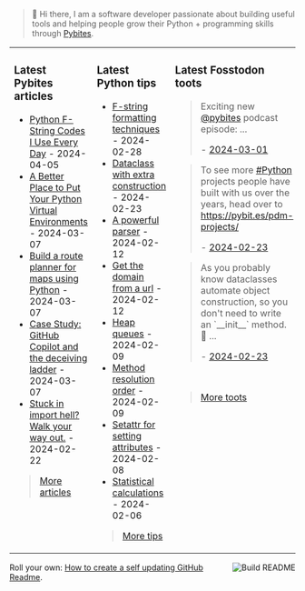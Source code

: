 > 👋 Hi there, I am a software developer passionate about building useful tools and helping people grow their Python + programming skills through <a href="https://pybit.es" target="_blank">Pybites</a>.

<table><tr><td valign="top" width="33%">

### Latest Pybites articles

<ul>

  <li><a href="https://pybit.es/articles/python-f-string-codes-i-use-every-day/" target="_blank">Python F-String Codes I Use Every Day</a> - 2024-04-05</li>

  <li><a href="https://pybit.es/articles/a-better-place-to-put-your-python-virtual-environments/" target="_blank">A Better Place to Put Your Python Virtual Environments</a> - 2024-03-07</li>

  <li><a href="https://pybit.es/articles/build-a-route-planner-for-maps-using-python/" target="_blank">Build a route planner for maps using Python</a> - 2024-03-07</li>

  <li><a href="https://pybit.es/articles/case-study-github-copilot-and-the-deceiving-ladder/" target="_blank">Case Study: GitHub Copilot and the deceiving ladder</a> - 2024-03-07</li>

  <li><a href="https://pybit.es/articles/stuck-in-import-hell-walk-your-way-out/" target="_blank">Stuck in import hell? Walk your way out.</a> - 2024-02-22</li>

</ul>

> <a href="https://pybit.es/articles/" target="_blank">More articles</a>


</td><td valign="top" width="34%">

### Latest Python tips

<ul>

  <li><a href="https://github.com/bbelderbos/bobcodesit/blob/main/notes/20240228143839.md" target="_blank">F-string formatting techniques</a> - 2024-02-28</li>

  <li><a href="https://github.com/bbelderbos/bobcodesit/blob/main/notes/20240223145038.md" target="_blank">Dataclass with extra construction</a> - 2024-02-23</li>

  <li><a href="https://github.com/bbelderbos/bobcodesit/blob/main/notes/20240212164917.md" target="_blank">A powerful parser</a> - 2024-02-12</li>

  <li><a href="https://github.com/bbelderbos/bobcodesit/blob/main/notes/20240212145044.md" target="_blank">Get the domain from a url</a> - 2024-02-12</li>

  <li><a href="https://github.com/bbelderbos/bobcodesit/blob/main/notes/20240209140325.md" target="_blank">Heap queues</a> - 2024-02-09</li>

  <li><a href="https://github.com/bbelderbos/bobcodesit/blob/main/notes/20240209135049.md" target="_blank">Method resolution order</a> - 2024-02-09</li>

  <li><a href="https://github.com/bbelderbos/bobcodesit/blob/main/notes/20240208104128.md" target="_blank">Setattr for setting attributes</a> - 2024-02-08</li>

  <li><a href="https://github.com/bbelderbos/bobcodesit/blob/main/notes/20240206131146.md" target="_blank">Statistical calculations</a> - 2024-02-06</li>

</ul>

> <a href="https://github.com/bbelderbos/bobcodesit" target="_blank">More tips</a>


</td><td valign="top" width="33%">

### Latest Fosstodon toots


  <blockquote>
  <p>Exciting new <span class="h-card"><a class="u-url mention" href="https://fosstodon.org/@pybites">@<span>pybites</span></a></span> podcast episode: ...</p>
  - <a href="https://fosstodon.org/@bbelderbos/112021691566523833" target="_blank">2024-03-01</a>
  </blockquote>

  <blockquote>
  <p>To see more <a class="mention hashtag" href="https://fosstodon.org/tags/Python" rel="tag">#<span>Python</span></a>  projects people have built with us over the years, head over to <a href="https://pybit.es/pdm-projects/" rel="nofollow noopener noreferrer" target="_blank"><span class="invisible">https://</span><span class="">pybit.es/pdm-projects/</span><span class="invisible"></span></a></p>
  - <a href="https://fosstodon.org/@bbelderbos/111981457087153081" target="_blank">2024-02-23</a>
  </blockquote>

  <blockquote>
  <p>As you probably know dataclasses automate object construction, so you don't need to write an `__init__` method. 🎉 ...</p>
  - <a href="https://fosstodon.org/@bbelderbos/111981447292948460" target="_blank">2024-02-23</a>
  </blockquote>


<br>

> <a href="https://fosstodon.org/@bbelderbos" target="_blank">More toots</a>


</td></tr></table>

<a href="https://github.com/bbelderbos/bbelderbos/actions" target="_blank"><img src="https://github.com/bbelderbos/bbelderbos/workflows/Daily%20Update/badge.svg" align="right" alt="Build README"></a>Roll your own: <a href="https://pybit.es/articles/how-to-create-a-self-updating-github-readme/" target="_blank">How to create a self updating GitHub Readme</a>.